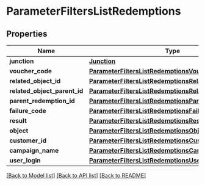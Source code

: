 # ParameterFiltersListRedemptions


## Properties

Name | Type | Description | Notes
------------ | ------------- | ------------- | -------------
**junction** | [**Junction**](Junction.md) |  | [optional] 
**voucher_code** | [**ParameterFiltersListRedemptionsVoucherCode**](ParameterFiltersListRedemptionsVoucherCode.md) |  | [optional] 
**related_object_id** | [**ParameterFiltersListRedemptionsRelatedObjectId**](ParameterFiltersListRedemptionsRelatedObjectId.md) |  | [optional] 
**related_object_parent_id** | [**ParameterFiltersListRedemptionsRelatedObjectParentId**](ParameterFiltersListRedemptionsRelatedObjectParentId.md) |  | [optional] 
**parent_redemption_id** | [**ParameterFiltersListRedemptionsParentRedemptionId**](ParameterFiltersListRedemptionsParentRedemptionId.md) |  | [optional] 
**failure_code** | [**ParameterFiltersListRedemptionsFailureCode**](ParameterFiltersListRedemptionsFailureCode.md) |  | [optional] 
**result** | [**ParameterFiltersListRedemptionsResult**](ParameterFiltersListRedemptionsResult.md) |  | [optional] 
**object** | [**ParameterFiltersListRedemptionsObject**](ParameterFiltersListRedemptionsObject.md) |  | [optional] 
**customer_id** | [**ParameterFiltersListRedemptionsCustomerId**](ParameterFiltersListRedemptionsCustomerId.md) |  | [optional] 
**campaign_name** | [**ParameterFiltersListRedemptionsCampaignName**](ParameterFiltersListRedemptionsCampaignName.md) |  | [optional] 
**user_login** | [**ParameterFiltersListRedemptionsUserLogin**](ParameterFiltersListRedemptionsUserLogin.md) |  | [optional] 

[[Back to Model list]](../README.md#documentation-for-models) [[Back to API list]](../README.md#documentation-for-api-endpoints) [[Back to README]](../README.md)


